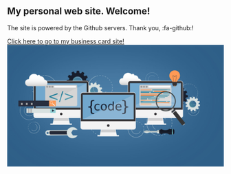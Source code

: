 ##  My personal web site. Welcome!

The site is powered by the Github servers. Thank you, :fa-github:!

[Click here to go to my business card site!](http://sergeikryzhanovskii.github.io/ "Click here!")
![](https://github.com/SergeiKryzhanovskii/SergeiKryzhanovskii.github.io/raw/master/img/under_dev_original.jpg)

